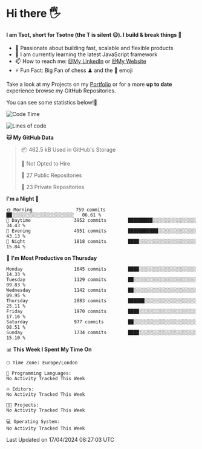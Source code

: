 # Hi there :raised_hand_with_fingers_splayed:
#### I am Tsot, short for Tsotne (the T is silent :wink:). I build & break things :space_invader:
- :telescope: Passionate about building fast, scalable and flexible products
- :seedling: I am currently learning the latest JavaScript framework 
- :mailbox: How to reach me: [@My LinkedIn](https://www.linkedin.com/in/tsotne-gvadzabia/) or [@My Website](https://tsotne.co.uk/contact)
- :zap: Fun Fact: Big Fan of chess ♟ and the 👾 emoji

Take a look at my Projects on my [Portfolio](https://tsotne.co.uk/) or for a more **up to date** experience browse my GitHub Repositories.

You can see some statistics below!:space_invader:
<!--START_SECTION:waka-->
![Code Time](http://img.shields.io/badge/Code%20Time-761%20hrs%202%20mins-blue)

![Lines of code](https://img.shields.io/badge/From%20Hello%20World%20I%27ve%20Written-5.4%20million%20lines%20of%20code-blue)

**🐱 My GitHub Data** 

> 📦 462.5 kB Used in GitHub's Storage 
 > 
> 🚫 Not Opted to Hire
 > 
> 📜 27 Public Repositories 
 > 
> 🔑 23 Private Repositories 
 > 
**I'm a Night 🦉** 

```text
🌞 Morning                759 commits         ██░░░░░░░░░░░░░░░░░░░░░░░   06.61 % 
🌆 Daytime                3952 commits        █████████░░░░░░░░░░░░░░░░   34.43 % 
🌃 Evening                4951 commits        ███████████░░░░░░░░░░░░░░   43.13 % 
🌙 Night                  1818 commits        ████░░░░░░░░░░░░░░░░░░░░░   15.84 % 
```
📅 **I'm Most Productive on Thursday** 

```text
Monday                   1645 commits        ████░░░░░░░░░░░░░░░░░░░░░   14.33 % 
Tuesday                  1129 commits        ██░░░░░░░░░░░░░░░░░░░░░░░   09.83 % 
Wednesday                1142 commits        ██░░░░░░░░░░░░░░░░░░░░░░░   09.95 % 
Thursday                 2883 commits        ██████░░░░░░░░░░░░░░░░░░░   25.11 % 
Friday                   1970 commits        ████░░░░░░░░░░░░░░░░░░░░░   17.16 % 
Saturday                 977 commits         ██░░░░░░░░░░░░░░░░░░░░░░░   08.51 % 
Sunday                   1734 commits        ████░░░░░░░░░░░░░░░░░░░░░   15.10 % 
```


📊 **This Week I Spent My Time On** 

```text
🕑︎ Time Zone: Europe/London

💬 Programming Languages: 
No Activity Tracked This Week

🔥 Editors: 
No Activity Tracked This Week

🐱‍💻 Projects: 
No Activity Tracked This Week

💻 Operating System: 
No Activity Tracked This Week
```


 Last Updated on 17/04/2024 08:27:03 UTC
<!--END_SECTION:waka-->
